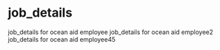 # job_details
job_details for ocean aid employee
job_details for ocean aid employee2
job_details for ocean aid employee45
